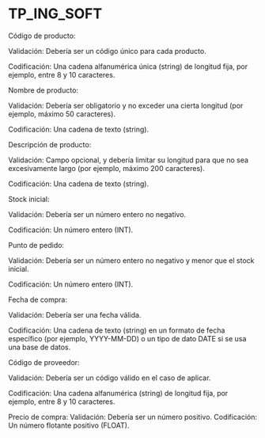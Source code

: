 # TP_ING_SOFT
Código de producto:

Validación: Debería ser un código único para cada producto.

Codificación: Una cadena alfanumérica única (string) de longitud fija, por ejemplo, entre 8 y 10 caracteres.


Nombre de producto:

Validación: Debería ser obligatorio y no exceder una cierta longitud (por ejemplo, máximo 50 caracteres).

Codificación: Una cadena de texto (string).


Descripción de producto:

Validación: Campo opcional, y debería limitar su longitud para que no sea excesivamente largo (por ejemplo, máximo 200 caracteres).

Codificación: Una cadena de texto (string).


Stock inicial:

Validación: Debería ser un número entero no negativo.

Codificación: Un número entero (INT).


Punto de pedido:

Validación: Debería ser un número entero no negativo y menor que el stock inicial.

Codificación: Un número entero (INT).


Fecha de compra:

Validación: Debería ser una fecha válida.

Codificación: Una cadena de texto (string) en un formato de fecha específico (por ejemplo, YYYY-MM-DD) o un tipo de dato DATE si se usa una base de datos.


Código de proveedor:

Validación: Debería ser un código válido en el caso de aplicar.

Codificación: Una cadena alfanumérica (string) de longitud fija, por ejemplo, entre 8 y 10 caracteres.


Precio de compra:
Validación: Debería ser un número positivo.
Codificación: Un número flotante positivo (FLOAT).

